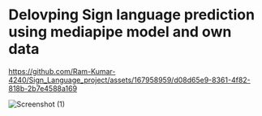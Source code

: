 # Delovping Sign language prediction using mediapipe model and own data

https://github.com/Ram-Kumar-4240/Sign_Language_project/assets/167958959/d08d65e9-8361-4f82-818b-2b7e4588a169

![Screenshot (1)](https://github.com/Ram-Kumar-4240/Sign_Language_project/assets/167958959/03555c01-496f-40fe-a9dc-ef3c9a162c1d)
